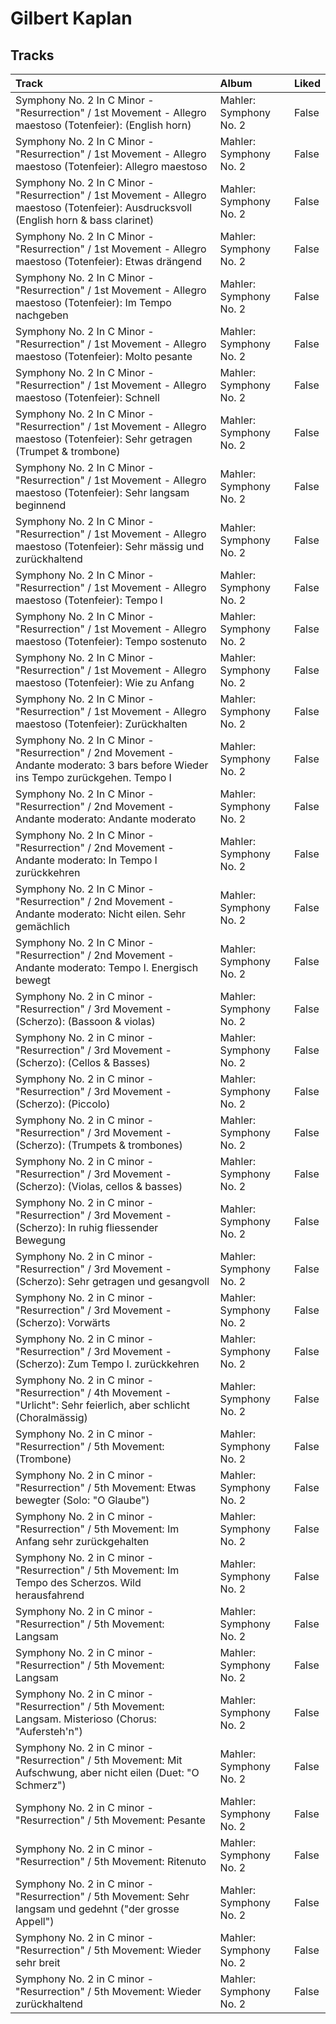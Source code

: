 # Gilbert Kaplan

## Tracks

| Track                                                                                                                                   | Album                  | Liked   |
|:----------------------------------------------------------------------------------------------------------------------------------------|:-----------------------|:--------|
| Symphony No. 2 In C Minor - "Resurrection" / 1st Movement - Allegro maestoso (Totenfeier): (English horn)                               | Mahler: Symphony No. 2 | False   |
| Symphony No. 2 In C Minor - "Resurrection" / 1st Movement - Allegro maestoso (Totenfeier): Allegro maestoso                             | Mahler: Symphony No. 2 | False   |
| Symphony No. 2 In C Minor - "Resurrection" / 1st Movement - Allegro maestoso (Totenfeier): Ausdrucksvoll (English horn & bass clarinet) | Mahler: Symphony No. 2 | False   |
| Symphony No. 2 In C Minor - "Resurrection" / 1st Movement - Allegro maestoso (Totenfeier): Etwas drängend                               | Mahler: Symphony No. 2 | False   |
| Symphony No. 2 In C Minor - "Resurrection" / 1st Movement - Allegro maestoso (Totenfeier): Im Tempo nachgeben                           | Mahler: Symphony No. 2 | False   |
| Symphony No. 2 In C Minor - "Resurrection" / 1st Movement - Allegro maestoso (Totenfeier): Molto pesante                                | Mahler: Symphony No. 2 | False   |
| Symphony No. 2 In C Minor - "Resurrection" / 1st Movement - Allegro maestoso (Totenfeier): Schnell                                      | Mahler: Symphony No. 2 | False   |
| Symphony No. 2 In C Minor - "Resurrection" / 1st Movement - Allegro maestoso (Totenfeier): Sehr getragen (Trumpet & trombone)           | Mahler: Symphony No. 2 | False   |
| Symphony No. 2 In C Minor - "Resurrection" / 1st Movement - Allegro maestoso (Totenfeier): Sehr langsam beginnend                       | Mahler: Symphony No. 2 | False   |
| Symphony No. 2 In C Minor - "Resurrection" / 1st Movement - Allegro maestoso (Totenfeier): Sehr mässig und zurückhaltend                | Mahler: Symphony No. 2 | False   |
| Symphony No. 2 In C Minor - "Resurrection" / 1st Movement - Allegro maestoso (Totenfeier): Tempo I                                      | Mahler: Symphony No. 2 | False   |
| Symphony No. 2 In C Minor - "Resurrection" / 1st Movement - Allegro maestoso (Totenfeier): Tempo sostenuto                              | Mahler: Symphony No. 2 | False   |
| Symphony No. 2 In C Minor - "Resurrection" / 1st Movement - Allegro maestoso (Totenfeier): Wie zu Anfang                                | Mahler: Symphony No. 2 | False   |
| Symphony No. 2 In C Minor - "Resurrection" / 1st Movement - Allegro maestoso (Totenfeier): Zurückhalten                                 | Mahler: Symphony No. 2 | False   |
| Symphony No. 2 In C Minor - "Resurrection" / 2nd Movement - Andante moderato: 3 bars before Wieder ins Tempo zurückgehen. Tempo I       | Mahler: Symphony No. 2 | False   |
| Symphony No. 2 In C Minor - "Resurrection" / 2nd Movement - Andante moderato: Andante moderato                                          | Mahler: Symphony No. 2 | False   |
| Symphony No. 2 In C Minor - "Resurrection" / 2nd Movement - Andante moderato: In Tempo I zurückkehren                                   | Mahler: Symphony No. 2 | False   |
| Symphony No. 2 In C Minor - "Resurrection" / 2nd Movement - Andante moderato: Nicht eilen. Sehr gemächlich                              | Mahler: Symphony No. 2 | False   |
| Symphony No. 2 In C Minor - "Resurrection" / 2nd Movement - Andante moderato: Tempo I. Energisch bewegt                                 | Mahler: Symphony No. 2 | False   |
| Symphony No. 2 in C minor - "Resurrection" / 3rd Movement - (Scherzo): (Bassoon & violas)                                               | Mahler: Symphony No. 2 | False   |
| Symphony No. 2 in C minor - "Resurrection" / 3rd Movement - (Scherzo): (Cellos & Basses)                                                | Mahler: Symphony No. 2 | False   |
| Symphony No. 2 in C minor - "Resurrection" / 3rd Movement - (Scherzo): (Piccolo)                                                        | Mahler: Symphony No. 2 | False   |
| Symphony No. 2 in C minor - "Resurrection" / 3rd Movement - (Scherzo): (Trumpets & trombones)                                           | Mahler: Symphony No. 2 | False   |
| Symphony No. 2 in C minor - "Resurrection" / 3rd Movement - (Scherzo): (Violas, cellos & basses)                                        | Mahler: Symphony No. 2 | False   |
| Symphony No. 2 in C minor - "Resurrection" / 3rd Movement - (Scherzo): In ruhig fliessender Bewegung                                    | Mahler: Symphony No. 2 | False   |
| Symphony No. 2 in C minor - "Resurrection" / 3rd Movement - (Scherzo): Sehr getragen und gesangvoll                                     | Mahler: Symphony No. 2 | False   |
| Symphony No. 2 in C minor - "Resurrection" / 3rd Movement - (Scherzo): Vorwärts                                                         | Mahler: Symphony No. 2 | False   |
| Symphony No. 2 in C minor - "Resurrection" / 3rd Movement - (Scherzo): Zum Tempo I. zurückkehren                                        | Mahler: Symphony No. 2 | False   |
| Symphony No. 2 in C minor - "Resurrection" / 4th Movement - "Urlicht": Sehr feierlich, aber schlicht (Choralmässig)                     | Mahler: Symphony No. 2 | False   |
| Symphony No. 2 in C minor - "Resurrection" / 5th Movement: (Trombone)                                                                   | Mahler: Symphony No. 2 | False   |
| Symphony No. 2 in C minor - "Resurrection" / 5th Movement: Etwas bewegter (Solo: "O Glaube")                                            | Mahler: Symphony No. 2 | False   |
| Symphony No. 2 in C minor - "Resurrection" / 5th Movement: Im Anfang sehr zurückgehalten                                                | Mahler: Symphony No. 2 | False   |
| Symphony No. 2 in C minor - "Resurrection" / 5th Movement: Im Tempo des Scherzos. Wild herausfahrend                                    | Mahler: Symphony No. 2 | False   |
| Symphony No. 2 in C minor - "Resurrection" / 5th Movement: Langsam                                                                      | Mahler: Symphony No. 2 | False   |
| Symphony No. 2 in C minor - "Resurrection" / 5th Movement: Langsam                                                                      | Mahler: Symphony No. 2 | False   |
| Symphony No. 2 in C minor - "Resurrection" / 5th Movement: Langsam. Misterioso (Chorus: "Aufersteh'n")                                  | Mahler: Symphony No. 2 | False   |
| Symphony No. 2 in C minor - "Resurrection" / 5th Movement: Mit Aufschwung, aber nicht eilen (Duet: "O Schmerz")                         | Mahler: Symphony No. 2 | False   |
| Symphony No. 2 in C minor - "Resurrection" / 5th Movement: Pesante                                                                      | Mahler: Symphony No. 2 | False   |
| Symphony No. 2 in C minor - "Resurrection" / 5th Movement: Ritenuto                                                                     | Mahler: Symphony No. 2 | False   |
| Symphony No. 2 in C minor - "Resurrection" / 5th Movement: Sehr langsam und gedehnt ("der grosse Appell")                               | Mahler: Symphony No. 2 | False   |
| Symphony No. 2 in C minor - "Resurrection" / 5th Movement: Wieder sehr breit                                                            | Mahler: Symphony No. 2 | False   |
| Symphony No. 2 in C minor - "Resurrection" / 5th Movement: Wieder zurückhaltend                                                         | Mahler: Symphony No. 2 | False   |